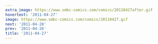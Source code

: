 ```yaml
---
extra_image: https://www.smbc-comics.com/comics/20110427after.gif
hovertext: '2011-04-27'
image: https://www.smbc-comics.com/comics/20110427.gif
next: '2011-04-28'
prev: '2011-04-26'
title: '2011-04-27'
---
```

